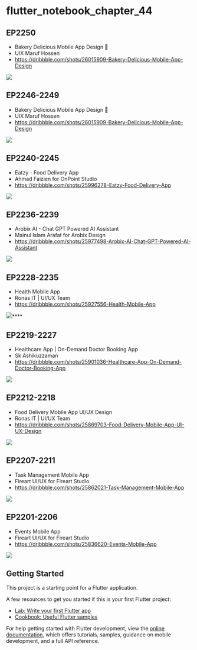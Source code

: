 # flutter_notebook_chapter_44

## EP2250

- Bakery Delicious Mobile App Design 🎂
- UIX Maruf Hossen
- https://dribbble.com/shots/26015909-Bakery-Delicious-Mobile-App-Design

<img src="https://cdn.dribbble.com/userupload/43286890/file/original-bce9e81086fd4e3daa97b1ddda2aef1e.png?resize=1905x1429&vertical=center">


## EP2246-2249

- Bakery Delicious Mobile App Design 🎂
- UIX Maruf Hossen
- https://dribbble.com/shots/26015909-Bakery-Delicious-Mobile-App-Design

<img src="https://cdn.dribbble.com/userupload/43286890/file/original-bce9e81086fd4e3daa97b1ddda2aef1e.png?resize=1905x1429&vertical=center">


## EP2240-2245

- Eatzy - Food Delivery App
- Ahmad Faizien for OnPoint Studio
- https://dribbble.com/shots/25996278-Eatzy-Food-Delivery-App

<img src="https://cdn.dribbble.com/userupload/43224297/file/original-d076c7f65ade5346c73f4bedf86931af.jpg?resize=1905x1429&vertical=center">

## EP2236-2239

- Arobix AI - Chat GPT Powered AI Assistant
- Mainul Islam Arafat for Arobix Design
- https://dribbble.com/shots/25977498-Arobix-AI-Chat-GPT-Powered-AI-Assistant

<img src="https://cdn.dribbble.com/userupload/43163885/file/original-ef865c92806b03c1390b4f21dec8894f.jpg?resize=1905x1429&vertical=center">

## EP2228-2235

- Health Mobile App
- Ronas IT | UI/UX Team
- https://dribbble.com/shots/25927556-Health-Mobile-App

<img src="https://cdn.dribbble.com/userupload/43017723/file/original-3982d06fb1911a4800ca631cfe92cf24.png?resize=1905x1429&vertical=center">****

## EP2219-2227

- Healthcare App | On-Demand Doctor Booking App
- Sk Ashikuzzaman
- https://dribbble.com/shots/25901036-Healthcare-App-On-Demand-Doctor-Booking-App

<img src="https://cdn.dribbble.com/userupload/42922387/file/original-9b3c57a7ad0b2b5b39ad5fdcfa2deb99.png?resize=1905x1429&vertical=center">

## EP2212-2218

- Food Delivery Mobile App UI/UX Design
- Ronas IT | UI/UX Team
- https://dribbble.com/shots/25869703-Food-Delivery-Mobile-App-UI-UX-Design

<img src="https://cdn.dribbble.com/userupload/42825309/file/original-9d4ec93f3216e5b017cbe5e53393d17e.png?resize=1905x1429&vertical=center">

## EP2207-2211

- Task Management Mobile App
- Fireart UI/UX for Fireart Studio
- https://dribbble.com/shots/25862021-Task-Management-Mobile-App

<img src="https://cdn.dribbble.com/userupload/42799551/file/original-a5b3a43c9ddf012ce6434145300943c3.jpg?resize=1905x1429&vertical=center">

## EP2201-2206

- Events Mobile App
- Fireart UI/UX for Fireart Studio
- https://dribbble.com/shots/25836620-Events-Mobile-App

<img src="https://cdn.dribbble.com/userupload/42704343/file/original-83a71c7449c9bc817bf2c2fc18406bf5.jpeg?resize=1905x1429&vertical=center">

## Getting Started

This project is a starting point for a Flutter application.

A few resources to get you started if this is your first Flutter project:

- [Lab: Write your first Flutter app](https://docs.flutter.dev/get-started/codelab)
- [Cookbook: Useful Flutter samples](https://docs.flutter.dev/cookbook)

For help getting started with Flutter development, view the
[online documentation](https://docs.flutter.dev/), which offers tutorials,
samples, guidance on mobile development, and a full API reference.

